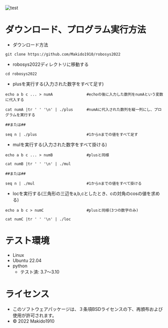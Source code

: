 ![test](https://github.com/Makido1910/robosys2022/actions/workflows/test.yml/badge.svg)

# ダウンロード、プログラム実行方法

* ダウンロード方法

```
git clone https://github.com/Makido1910/robosys2022
```

* robosys2022ディレクトリに移動する

```
cd robosys2022
```

* plusを実行する(入力された数字をすべて足す)

```
echo a b c ... > numA               #echoの後に入力した数列をnumAという変数に代入する

cat numA |tr ' ' '\n' | ./plus      #numAに代入された数列を縦一列にし、プログラムを実行する

##または##

seq n | ./plus                      #1からnまでの値をすべて足す
```

* mulを実行する(入力された数字をすべて掛ける)

```
echo a b c ... > numB               #plusと同様

cat numB |tr ' ' '\n' | ./mul

##または##

seq n | ./mul                       #1からnまでの値をすべて掛ける
```

* locを実行する(三角形の三辺をa,b,cとしたとき、cの対角のcosの値を求める)

```
echo a b c > numC                   #plusと同様(3つの数字のみ)

cat numC |tr ' ' '\n' | ./loc
```

# テスト環境
* Linux
* Ubuntu 22.04
* python
  * テスト済: 3.7～3.10

# ライセンス
* このソフトウェアパッケージは、３条項BSDライセンスの下、再頒布および使用が許可されます。
* © 2022 Makido1910
